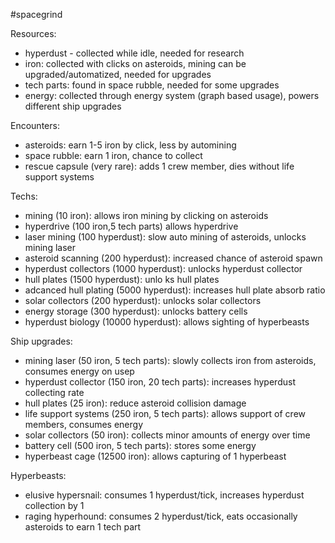 #spacegrind

Resources: 
 - hyperdust - collected while idle, needed for research
 - iron: collected with clicks on asteroids, mining can be upgraded/automatized, needed for upgrades
 - tech parts: found in space rubble, needed for some upgrades
 - energy: collected through energy system (graph based usage), powers different ship upgrades

Encounters:
- asteroids: earn 1-5 iron by click, less by automining
- space rubble: earn 1 iron, chance to collect 
- rescue capsule (very rare): adds 1 crew member, dies without life support systems

Techs:
- mining (10 iron): allows iron mining by clicking on asteroids
- hyperdrive (100 iron,5 tech parts) allows hyperdrive
- laser mining (100 hyperdust): slow auto mining of asteroids, unlocks mining laser
- asteroid scanning (200 hyperdust): increased chance of asteroid spawn
- hyperdust collectors (1000 hyperdust): unlocks hyperdust collector
- hull plates (1500 hyperdust): unlo ks hull plates
- adcanced hull plating (5000 hyperdust): increases hull plate absorb ratio
- solar collectors (200 hyperdust): unlocks solar collectors
- energy storage (300 hyperdust): unlocks battery cells
- hyperdust biology (10000 hyperdust): allows sighting of hyperbeasts

Ship upgrades:
- mining laser (50 iron, 5 tech parts): slowly collects iron from asteroids, consumes energy on usep
- hyperdust collector (150 iron, 20 tech parts): increases hyperdust collecting rate 
- hull plates (25 iron): reduce asteroid collision damage
- life support systems (250 iron, 5 tech parts): allows support of crew members, consumes energy
- solar collectors (50 iron): collects minor amounts of energy over time
- battery cell (500 iron, 5 tech parts): stores some energy
- hyperbeast cage (12500 iron): allows capturing of 1 hyperbeast

Hyperbeasts:
- elusive hypersnail: consumes 1 hyperdust/tick, increases hyperdust collection by 1
-  raging hyperhound: consumes 2 hyperdust/tick, eats occasionally asteroids to earn 1 tech part
